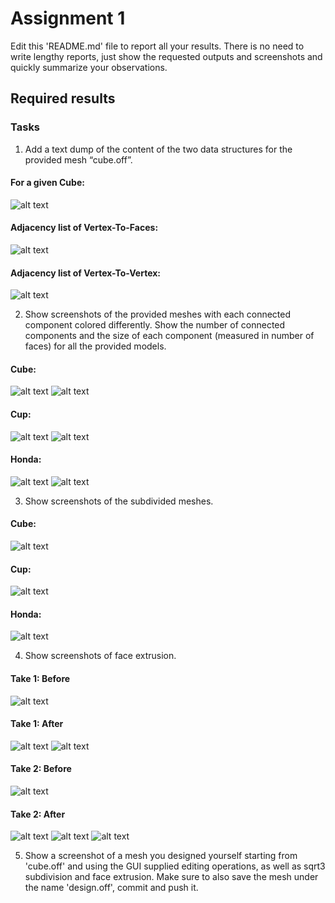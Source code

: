 # Assignment 1

Edit this 'README.md' file to report all your results. There is no need to write lengthy reports, just show the requested outputs and screenshots and quickly summarize your observations.   

## Required results

### Tasks
1) Add a text dump of the content of the two data structures for the provided mesh “cube.off”.

#### For a given Cube:<br/>
![alt text](Images/Q_1/Cube.GIF "Title")

#### Adjacency list of Vertex-To-Faces:<br/>
![alt text](Images/Q_1/Cube_VertexToFaceAdjacencyList.GIF "Title")

#### Adjacency list of Vertex-To-Vertex:<br/>
![alt text](Images/Q_1/Cube_VertexToVertexAdjacencyList.GIF "Title")

2) Show screenshots of the provided meshes with each connected component colored differently. Show the number of connected components and the size of each component (measured in number of faces) for all the provided models.

#### Cube:<br/>
![alt text](Images/Q_2/CubeImage.GIF "Title")
![alt text](Images/Q_2/CubeComponents.GIF "Title")

#### Cup:<br/>
![alt text](Images/Q_2/CupImage.GIF "Title")
![alt text](Images/Q_2/CupComponents.GIF "Title")

#### Honda:<br/>
![alt text](Images/Q_2/HondaImage.GIF "Title")
![alt text](Images/Q_2/HondaComponents.GIF "Title")

3) Show screenshots of the subdivided meshes.

#### Cube:<br/>
![alt text](Images/Q_3/Cube.GIF "Title")

#### Cup:<br/>
![alt text](Images/Q_3/Cup.GIF "Title")

#### Honda:<br/>
![alt text](Images/Q_3/Honda.GIF "Title")

4) Show screenshots of face extrusion.

#### Take 1: Before<br/>
![alt text](Images/Q_4/Before_2.GIF "Title")

#### Take 1: After<br/>
![alt text](Images/Q_4/After_2_1.GIF "Title")
![alt text](Images/Q_4/After_2_2.GIF "Title")

#### Take 2: Before<br/>
![alt text](Images/Q_4/Before_1.GIF "Title")

#### Take 2: After<br/>
![alt text](Images/Q_4/After_1_1.GIF "Title")
![alt text](Images/Q_4/After_1_2.GIF "Title")
![alt text](Images/Q_4/After_1_3.GIF "Title")

5) Show a screenshot of a mesh you designed yourself starting from 'cube.off' and using the GUI supplied editing operations, as well as sqrt3 subdivision and face extrusion. Make sure to also save the mesh under the name 'design.off', commit and push it. 
